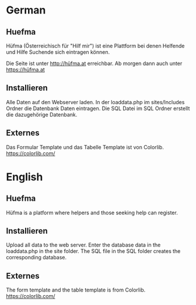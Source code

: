 # German

## Huefma
Hüfma (Österreichisch für "Hilf mir") ist eine Plattform bei denen Helfende und Hilfe Suchende sich eintragen können.

Die Seite ist unter http://hüfma.at erreichbar.
Ab morgen dann auch unter https://hüfma.at

## Installieren
Alle Daten auf den Webserver laden. In der loaddata.php im sites/Includes Ordner die Datenbank Daten eintragen.
Die SQL Datei im SQL Ordner erstellt die dazugehörige Datenbank.

## Externes
Das Formular Template und das Tabelle Template ist von Colorlib. https://colorlib.com/


# English

## Huefma
Hüfma is a platform where helpers and those seeking help can register.

## Installieren
Upload all data to the web server. Enter the database data in the loaddata.php in the site folder.
The SQL file in the SQL folder creates the corresponding database.

## Externes
The form template and the table template is from Colorlib. https://colorlib.com/
